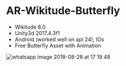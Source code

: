 # AR-Wikitude-Butterfly

- Wikitude 8.0
- Unity3d 2017.4.3f1
- Android (worked well on api 24), IOs
- Free Butterfly Asset with Animation 

![whatsapp image 2018-08-28 at 17 19 48](https://user-images.githubusercontent.com/21102697/44737492-0a7f8a80-aaea-11e8-8f80-4b36d4e792da.jpeg)



